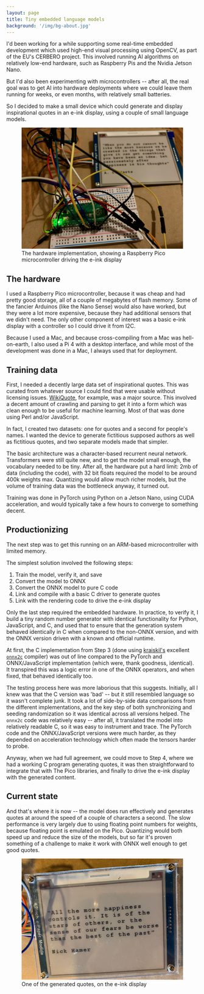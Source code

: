 ```yaml
---
layout: page
title: Tiny embedded language models
background: '/img/bg-about.jpg'
---
```


I'd been working for a while supporting some real-time embedded development
which used high-end visual processing using OpenCV, as part of the
EU's CERBERO project. This involved running AI algorithms on relatively
low-end hardware, such as Raspberry Pis and the Nvidia Jetson Nano. 

But I'd also been experimenting with microcontrollers -- after all, the real
goal was to get AI into hardware deployments where we could leave them running
for weeks, or even months, with relatively small batteries.

So I decided to make a small device which could generate and display inspirational
quotes in an e-ink display, using a couple of small language models. 

<figure class="figure">
  <img class="img-fluid" src="/img/pages/IMG_1141.jpeg" 
       alt="Chart of bias effects by temperature">
    <figcaption class="figure-caption">
    The hardware implementation, showing a Raspberry Pico microcontroller 
    driving the e-ink display
    </figcaption>
</figure>


## The hardware

I used a Raspberry Pico microcontroller, because it was cheap and had pretty
good storage, all of a couple of megabytes of flash memory. Some of the fancier
Arduinos (like the Nano Sense) would also have worked, but they were a lot more
expensive, because they had additional sensors that we didn't need. The only
other component of interest was a basic e-ink display with a controller so I
could drive it from I2C. 

Because I used a Mac, and because cross-compiling from a Mac was hell-on-earth,
I also used a Pi 4 with a desktop interface, and while most of the development
was done in a Mac, I always used that for deployment.

## Training data

First, I needed a decently large data set of inspirational quotes. This was 
curated from whatever source I could find that were usable without licensing 
issues. [WikiQuote](https://en.wikiquote.org/), for example, was a major source.
This involved a decent amount of crawling and parsing to get it into a form
which was clean enough to be useful for machine learning. Most of that was
done using Perl and/or JavaScript.

In fact, I created two datasets: one for quotes and a second for people's names.
I wanted the device to generate fictitious supposed authors as well as
fictitious quotes, and two separate models made that simpler. 

The basic architecture was a character-based recurrent neural network. Transformers
were still quite new, and to get the model small enough, the vocabulary needed to be
tiny. After all, the hardware put a hard limit: 2mb of data (including the code),
with 32 bit floats required the model to be around 400k weights max. Quantizing 
would allow much richer models, but the volume of training data was the bottleneck
anyway, it turned out.

Training was done in PyTorch using Python on a Jetson Nano, using CUDA acceleration,
and would typically take a few hours to converge to something decent. 

## Productionizing

The next step was to get this running on an ARM-based microcontroller with limited
memory. 

The simplest solution involved the following steps:

1. Train the model, verify it, and save
2. Convert the model to ONNX
3. Convert the ONNX model to pure C code
4. Link and compile with a basic C driver to generate quotes
5. Link with the rendering code to drive the e-ink display

Only the last step required the embedded hardware. In practice, to verify it, I
build a tiny random number generator with identical functionality for Python, JavaScript, 
and C, and used that to ensure that the generation system behaved identically in C 
when compared to the non-ONNX version, and with the ONNX version driven with a 
known and official runtime. 

At first, the C implementation from Step 3 (done using [kraiskil's](https://github.com/kraiskil) excellent
[`onnx2c`](https://github.com/kraiskil/onnx2c) compiler) was out of line compared
to the PyTorch and ONNX/JavaScript implementation (which were, thank goodness,
identical). It transpired this was a logic error in one of the ONNX operators,
and when fixed, that behaved identically too. 

The testing process here was more laborious that this suggests. Initially, all I
knew was that the C version was 'bad' -- but it still resembled language so it 
wasn't complete junk. It took a lot of side-by-side data comparisons from the 
different implementations, and the key step of both synchronizing and seeding 
randomization so it was identical across all versions helped. The `onnx2c` code
was relatively easy -- after all, it translated the model into relatively readable C, so it was
easy to instrument and trace. The PyTorch code and the ONNX/JavaScript versions
were much harder, as they depended on acceleration technology which often made
the tensors harder to probe.

Anyway, when we had full agreement, we could move to Step 4, where we had a
working C program generating quotes, it was then straightforward to integrate
that with The Pico libraries, and finally to drive the e-ink display with the
generated content.

## Current state

And that's where it is now -- the model does run effectively and generates
quotes at around the speed of a couple of characters a second. The slow performance
is very largely due to using floating point numbers for weights, because floating
point is emulated on the Pico. Quantizing would both speed up and reduce the size 
of the models, but so far it's proven something of a challenge to make it work with
ONNX well enough to get good quotes. 

<figure class="figure">
  <img class="img-fluid" src="/img/pages/IMG_1169.jpeg" 
       alt="Chart of bias effects by temperature">
    <figcaption class="figure-caption">
    One of the generated quotes, on the e-ink display
    </figcaption>
</figure>

